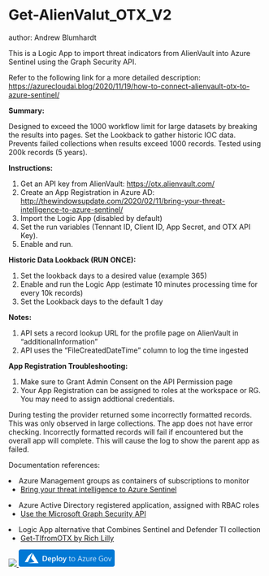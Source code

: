 # Get-AlienValut_OTX_V2
author: Andrew Blumhardt

This is a Logic App to import threat indicators from AlienVault into Azure Sentinel using the Graph Security API.

Refer to the following link for a more detailed description: https://azurecloudai.blog/2020/11/19/how-to-connect-alienvault-otx-to-azure-sentinel/ 

**Summary:**

Designed to exceed the 1000 workflow limit for large datasets by breaking the results into pages. Set the Lookback to gather historic IOC data. Prevents failed collections when results exceed 1000 records. Tested using 200k records (5 years).

**Instructions:**
1.	Get an API key from AlienVault: https://otx.alienvault.com/
2.	Create an App  Registration in Azure AD: http://thewindowsupdate.com/2020/02/11/bring-your-threat-intelligence-to-azure-sentinel/
3.	Import the Logic App (disabled by default)
4.	Set the run variables (Tennant ID, Client ID, App Secret, and OTX API Key).
5.	Enable and run.

**Historic Data Lookback (RUN ONCE):**
1.	Set the lookback days to a desired value (example 365)
2.	Enable and run the Logic App (estimate 10 minutes processing time for every 10k records)
3.	Set the Lookback days to the default 1 day

**Notes:**
1.	API sets a record lookup URL for the profile page on AlienVault in “additionalInformation”
2.	API uses the “FileCreatedDateTime” column to log the time ingested

**App Registration Troubleshooting:**
1. Make sure to Grant Admin Consent on the API Permission page
2. Your App Registration can be assigned to roles at the workspace or RG. You may need to assign addtional credentials.

During testing the provider returned some incorrectly formatted records. This was only observed in large collections. The app does not have error checking. Incorrectly formatted records will fail if encountered but the overall app will complete. This will cause the log to show the parent app as failed.

Documentation references:

<li>Azure Management groups as containers of subscriptions to monitor
<ul>
<li><a href="https://techcommunity.microsoft.com/t5/azure-sentinel/bring-your-threat-intelligence-to-azure-sentinel/ba-p/1167546" target="_blank" rel="noopener">Bring your threat intelligence to Azure Sentinel</a></li>
</ul>
</li>
<li>Azure Active Directory registered application, assigned with RBAC roles
<ul>
<li><a href="https://docs.microsoft.com/graph/api/resources/security-api-overview" target="_blank" rel="noopener">Use the Microsoft Graph Security API</a></li>
</ul>
</li>
</li>
<li>Logic App alternative that Combines Sentinel and Defender TI collection
<ul>
<li><a href="https://github.com/richlilly2004/Azure-Sentinel/tree/master/Playbooks/Get-TIfromOTX" target="_blank" rel="noopener">Get-TIfromOTX by Rich Lilly</a></li>
</ul>
</li>

<a href="https://portal.azure.com/#create/Microsoft.Template/uri/https%3A%2F%2Fraw.githubusercontent.com%2FAndrewBlumhardt%2FLogic-Apps%2Fmain%2Fazuredeploy.json" target="_blank">
    <img src="https://aka.ms/deploytoazurebutton""/>
</a>
<a href="https://portal.azure.us/#create/Microsoft.Template/uri/https%3A%2F%2Fraw.githubusercontent.com%2FAndrewBlumhardt%2FLogic-Apps%2Fmain%2Fazuredeploy.json" target="_blank">
<img src="https://raw.githubusercontent.com/Azure/azure-quickstart-templates/master/1-CONTRIBUTION-GUIDE/images/deploytoazuregov.png"/>
</a>